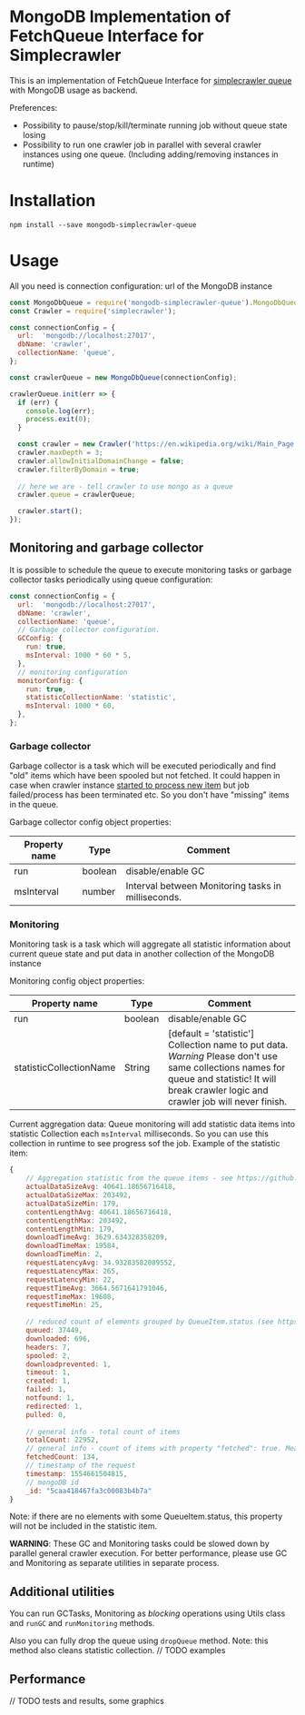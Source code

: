 # MongoDB Implementation of FetchQueue Interface for Simplecrawler

This is an implementation of FetchQueue Interface for [simplecrawler queue](https://github.com/simplecrawler/simplecrawler) with MongoDB usage as backend.

Preferences:
- Possibility to pause/stop/kill/terminate running job without queue state losing
- Possibility to run one crawler job in parallel with several crawler instances using one queue. (Including adding/removing instances in runtime)

# Installation
```
npm install --save mongodb-simplecrawler-queue
```

# Usage 
All you need is connection configuration: url of the MongoDB instance
```js
const MongoDbQueue = require('mongodb-simplecrawler-queue').MongoDbQueue; // or import { MongoDbQueue } from 'mongodb-simplecrawler-queue';
const Crawler = require('simplecrawler');

const connectionConfig = {
  url:  'mongodb://localhost:27017',
  dbName: 'crawler',
  collectionName: 'queue',
};

const crawlerQueue = new MongoDbQueue(connectionConfig);

crawlerQueue.init(err => {
  if (err) {
    console.log(err);
    process.exit(0);
  }

  const crawler = new Crawler('https://en.wikipedia.org/wiki/Main_Page');
  crawler.maxDepth = 3;
  crawler.allowInitialDomainChange = false;
  crawler.filterByDomain = true;
  
  // here we are - tell crawler to use mongo as a queue
  crawler.queue = crawlerQueue;

  crawler.start();
});
```

## Monitoring and garbage collector
It is possible to schedule the queue to execute monitoring tasks or garbage collector tasks periodically using queue configuration:
```js
const connectionConfig = {
  url:  'mongodb://localhost:27017',
  dbName: 'crawler',
  collectionName: 'queue',
  // Garbage collector configuration. 
  GCConfig: { 
    run: true,
    msInterval: 1000 * 60 * 5,
  },
  // monitoring configuration
  monitorConfig: {
    run: true,
    statisticCollectionName: 'statistic',
    msInterval: 1000 * 60,
  },
};
```

### Garbage collector
Garbage collector is a task which will be executed periodically and find "old" items which have been spooled but not fetched. It could happen in 
case when crawler instance [started to process new item](https://github.com/simplecrawler/simplecrawler/blob/master/lib/crawler.js#L1735)
but job failed/process has been terminated etc. So you don't have "missing" items in the queue.

Garbage collector config object properties:

| Property name | Type | Comment |
|---|---|---|
| run | boolean | disable/enable GC |
| msInterval | number | Interval between Monitoring tasks in milliseconds. |

### Monitoring
Monitoring task is a task which will aggregate all statistic information about current queue state and put data in another collection
of the MongoDB instance

Monitoring config object properties:

| Property name | Type | Comment |
|---|---|---|
| run | boolean | disable/enable GC |
| statisticCollectionName | String | [default = 'statistic'] Collection name to put data. *Warning* Please don't use same collections names for queue and statistic! It will break crawler logic and crawler job will never finish. |

Current aggregation data:
Queue monitoring will add statistic data items into statistic Collection each `msInterval` milliseconds. So you can use this collection in runtime to see progress sof the job.
Example of the statistic item:
```js
{
    // Aggregation statistic from the queue items - see https://github.com/simplecrawler/simplecrawler#queue-statistics-and-reporting
    actualDataSizeAvg: 40641.18656716418,
    actualDataSizeMax: 203492,
    actualDataSizeMin: 179,
    contentLengthAvg: 40641.18656716418,
    contentLengthMax: 203492,
    contentLengthMin: 179,
    downloadTimeAvg: 3629.634328358209,
    downloadTimeMax: 19584,
    downloadTimeMin: 2,
    requestLatencyAvg: 34.93283582089552,
    requestLatencyMax: 265,
    requestLatencyMin: 22,
    requestTimeAvg: 3664.5671641791046,
    requestTimeMax: 19608,
    requestTimeMin: 25,
    
    // reduced count of elements grouped by QueueItem.status (see https://github.com/simplecrawler/simplecrawler#queue-items):
    queued: 37449,
    downloaded: 696,
    headers: 7,
    spooled: 2,
    downloadprevented: 1,
    timeout: 1,
    created: 1,
    failed: 1,
    notfound: 1,
    redirected: 1,
    pulled: 0,
  
    // general info - total count of items
    totalCount: 22952,
    // general info - count of items with property "fetched": true. Means items is fully processed
    fetchedCount: 134,
    // timestamp of the request
    timestamp: 1554661504815,
    // mongoDB id
    _id: "5caa418467fa3c00083b4b7a"
}
```

Note: if there are no elements with some QueueItem.status, this property will not be included in the statistic item.

**WARNING**: These GC and Monitoring tasks could be slowed down by parallel general crawler execution. For better performance, 
please use GC and Monitoring as separate utilities in separate process.

## Additional utilities
You can run GCTasks, Monitoring as *blocking* operations using Utils class and `runGC` and `runMonitoring` methods.

Also you can fully drop the queue using `dropQueue` method. Note: this method also cleans statistic collection.
// TODO examples

## Performance
// TODO tests and results, some graphics
